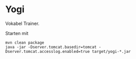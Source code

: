 # Yogi

Vokabel Trainer.

Starten mit

    mvn clean package
    java -jar -Dserver.tomcat.basedir=tomcat -Dserver.tomcat.accesslog.enabled=true target/yogi-*.jar
